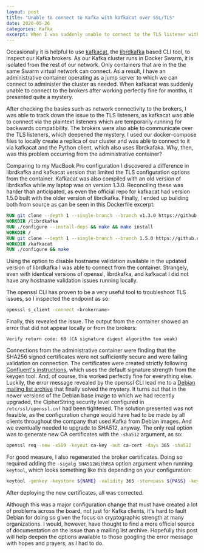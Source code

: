 ```yaml
---
layout: post
title: "Unable to connect to Kafka with kafkacat over SSL/TLS"
date: 2020-05-26
categories: Kafka
excerpt: When I was suddenly unable to connect to the TLS listener with kafkacat, after a long period of troubleshooting I was able to track down the issue to changes in the default openssl configuration in Debian docker base images.
---
```


Occasionally it is helpful to use [kafkacat](https://github.com/edenhill/kafkacat), the [librdkafka](https://github.com/edenhill/librdkafka) based CLI tool, to inspect our Kafka brokers. As our Kafka cluster runs in Docker Swarm, it is isolated from the rest of our network. Only containers that are in the the same Swarm virtual network can connect. As a result, I have an administrative container operating as a jump server to which we can connect to administer the cluster as needed. When kafkacat was suddenly unable to connect to the brokers after working perfectly fine for months, it presented quite a mystery.

After checking the basics such as network connectivity to the brokers, I was able to track down the issue to the TLS listeners, as kafkacat was able to connect via the plaintext listeners which are temporarily running for backwards compatibility. The brokers were also able to communicate over the TLS listeners, which deepened the mystery. I used our docker-compose files to locally create a replica of our cluster and was able to connect to it via kafkacat and the Python client, which also uses librdkafaka. Why, then, was this problem occurring from the administrative container?

Comparing to my MacBook Pro configuration I discovered a difference in librdkafka and kafkacat version that limited the TLS configuration options from the container. Kafkacat was also compiled with an old version of librdkafka while my laptop was on version 1.3.0. Reconciling these was harder than anticipated, as even the official repo for kafkacat had version 1.5.0 built with the older version of librdkafka. Finally, I ended up building both from source as can be seen in this Dockerfile excerpt:

``` Dockerfile
RUN git clone --depth 1 --single-branch --branch v1.3.0 https://github.com/edenhill/librdkafka.git
WORKDIR /librdkafka
RUN ./configure --install-deps && make && make install
WORKDIR /
RUN git clone --depth 1 --single-branch --branch 1.5.0 https://github.com/edenhill/kafkacat.git
WORKDIR /kafkacat
RUN ./configure && make
```

Using the option to disable hostname validation available in the updated version of librdkafka I was able to connect from the container. Strangely, even with identical versions of openssl, librdkafka, and kafkacat I did not have any hostname validation issues running locally.

The openssl CLI has proven to be a very useful tool to troubleshoot TLS issues, so I inspected the endpoint as so:

```bash
openssl s_client -connect <brokername>
```

Finally, this revealed the issue. The output from the container showed an error that did not appear locally or from the brokers:

`Verify return code: 68 (CA signature digest algorithm too weak)`

Connections from the administrative container were finding that the SHA256 signed certificates were not sufficiently secure and were failing validation on connection. The certificates were created strictly following [Confluent's instructions](https://docs.confluent.io/current/security/security_tutorial.html#generating-keys-certs), which uses the default signature strength from the keygen tool. And, of course, this worked perfectly fine for everything else. Luckily, the error message revealed by the openssl CLI lead me to a [Debian mailing list archive](https://www.mail-archive.com/debian-bugs-dist@lists.debian.org/msg1638747.html) that finally solved the mystery. It turns out that in the newer versions of the Debian base image to which we had recently upgraded, the CipherString security level configured in `/etc/ssl/openssl.cnf` had been tightened. The solution presented was not feasible, as the configuration change would have had to be made by all clients throughout the company that used Kafka from Debian images. And we eventually needed to upgrade to SHA512, anyway. The only real option was to generate new CA certificates with the `-sha512` argument, as so:

``` bash
openssl req -new -x509 -keyout ca-key -out ca-cert -days 365 -sha512
```

For good measure, I also regenerated the broker certificates. Doing so required adding the `-sigalg SHA512WithRSA` option argument when running `keytool`, which looks something like this depending on your configuration:

```bash
keytool -genkey -keystore ${NAME} -validity 365 -storepass ${PASS} -keypass ${PASS} -dname "CN=${BROKER_NAME}" -keysize 4096 -keyalg RSA -deststoretype pkcs12 --ext $SAN -sigalg SHA512WithRSA
```

After deploying the new certificates, all was corrected.

Although this was a major configuration change that must have created a lot of problems across the board, not just for Kafka clients, it's hard to fault Debian for doing so given the focus on cryptographic strength at many organizations. I would, however, have thought to find a more official source of documentation on the issue than a mailing list archive. Hopefully this post will help deepen the options available to those googling the error message with hopes and prayers, as I had to do.
